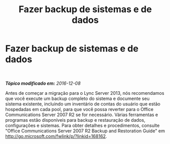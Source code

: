 ﻿---
title: Fazer backup de sistemas e de dados
TOCTitle: Fazer backup de sistemas e de dados
ms:assetid: b0bbab1e-0361-4bc4-9998-21d182be7b46
ms:mtpsurl: https://technet.microsoft.com/pt-br/library/JJ205174(v=OCS.15)
ms:contentKeyID: 49307813
ms.date: 12/10/2016
mtps_version: v=OCS.15
ms.translationtype: HT
---

# Fazer backup de sistemas e de dados

 

_**Tópico modificado em:** 2016-12-08_

Antes de começar a migração para o Lync Server 2013, nós recomendamos que você execute um backup completo do sistema e documente seu sistema existente, incluindo um inventário de contas do usuário que estão hospedadas em cada pool, para que você possa reverter para o Office Communications Server 2007 R2 se for necessário. Várias ferramentas e programas estão disponíveis para backup e restauração de dados, configurações e sistemas. Para obter detalhes e procedimentos, consulte "Office Communications Server 2007 R2 Backup and Restoration Guide" em <http://go.microsoft.com/fwlink/p/?linkid=168162>.

